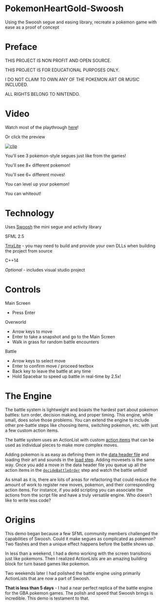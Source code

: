 # PokemonHeartGold-Swoosh
Using the Swoosh segue and easing library, recreate a pokemon game with ease as a proof of concept

# Preface

THIS PROJECT IS NON PROFIT AND OPEN SOURCE.

THIS PROJECT IS FOR EDUCATIONAL PURPOSES ONLY. 

I DO NOT CLAIM TO OWN ANY OF THE POKEMON ART OR MUSIC INCLUDED. 

ALL RIGHTS BELONG TO NINTENDO. 

# Video
Watch most of the playthrough [here](https://streamable.com/vyfhq)!

Or click the preview

[![clip](https://media.giphy.com/media/1WbJank711TIIMmVr4/giphy.gif)](https://streamable.com/vyfhq)

You'll see 3 pokemon-style segues just like from the games! 

You'll see 8+ different pokemon!

You'll see 6+ different moves!

You can level up your pokemon!

You can whiteout!

# Technology
Uses [Swoosh](https://github.com/TheMaverickProgrammer/Swoosh) the mini segue and activity library

SFML 2.5

[TmxLite](https://github.com/fallahn/tmxlite) - you may need to build and provide your own DLLs when building the project from source

C++14

_Optional_ - includes visual studio project

# Controls

Main Screen 

* Press Enter

Overworld 

* Arrow keys to move
* Enter to take a snapshot and go to the Main Screen
* Walk in grass for random battle encounters

Battle

* Arrow keys to select move
* Enter to confirm move / proceed textbox
* Back key to leave the battle at any time
* Hold Spacebar to speed up battle in real-time by 2.5x!

# The Engine

The battle system is lightweight and boasts the hardest part about pokemon battles: turn order, decision making, and proper timing. This engine, while small, does solve those problems. You can extend the engine to include other pre-battle steps like choosing items, switching pokemon, etc. with just a few custom action items.

The battle system uses an ActionList with custom [action items](https://github.com/TheMaverickProgrammer/PokemonHeartGold-Swoosh/blob/master/ExampleDemo/Swoosh/BattleActions.h) that can be used as individual pieces to make more complex moves. 

Adding pokemon is as easy as defining them in the [data header file](https://github.com/TheMaverickProgrammer/PokemonHeartGold-Swoosh/blob/master/ExampleDemo/Swoosh/Pokemon.h#L51) and loading their art and sounds in the [load step](https://github.com/TheMaverickProgrammer/PokemonHeartGold-Swoosh/blob/master/ExampleDemo/Swoosh/DemoActivities/BattleScene.h#L297).
Adding movesets is the same way. Once you add a move in the data header file you queue up all the action items in the [`decideBattleOrder`](https://github.com/TheMaverickProgrammer/PokemonHeartGold-Swoosh/blob/master/ExampleDemo/Swoosh/DemoActivities/BattleScene.h#L196) step and watch the battle unfold!

As small as it is, there are lots of areas for refactoring that could reduce the amount of work to register new moves, pokemon, and their corresponding action items. For instance, if you add scripting you can associate the actions from the script file and have a truly versatile engine. Who doesn't like to write less code?

# Origins

This demo began because a few SFML community members challenged the capabilities of Swoosh. Could it make segues as complicated as pokemon?
Two flashes and then a unique effect happens before the battle shows up. 

In less than a weekend, I had a demo working with the screen transitions just like pokemons. Then I realized ActionLists are an amazing
building block for turn based games like pokemon.

Two weekends later I had polished the battle engine using primarily ActionLists that are now a part of Swoosh. 

**That is less than 5 days** - I had a near perfect replica of the battle engine for the GBA pokemon games. The polish and speed that Swoosh
brings is incredible. This demo is testament to that.

